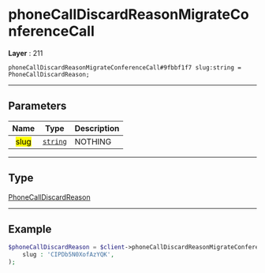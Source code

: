 # phoneCallDiscardReasonMigrateConferenceCall

**Layer** : 211

```tl
phoneCallDiscardReasonMigrateConferenceCall#9fbbf1f7 slug:string = PhoneCallDiscardReason;
```

---

## Parameters

| Name | Type | Description |
| :---: | :---: | :--- |
| <mark>slug</mark> | [`string`](type/string) | NOTHING |

---

## Type

[PhoneCallDiscardReason](type/PhoneCallDiscardReason)

---

## Example

```php
$phoneCallDiscardReason = $client->phoneCallDiscardReasonMigrateConferenceCall(
	slug : 'CIPDb5N0XofAzYQK',
);
```